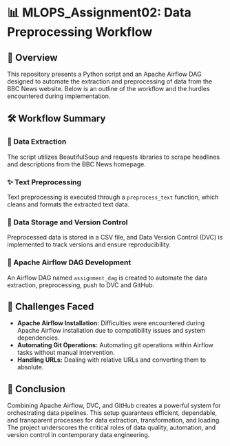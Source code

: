 # 📊 MLOPS_Assignment02: Data Preprocessing Workflow

## 📄 Overview
This repository presents a Python script and an Apache Airflow DAG designed to automate the extraction and preprocessing of data from the BBC News website. Below is an outline of the workflow and the hurdles encountered during implementation.

## 🛠️ Workflow Summary

### 📰 Data Extraction
The script utilizes BeautifulSoup and requests libraries to scrape headlines and descriptions from the BBC News homepage.

### ✨ Text Preprocessing
Text preprocessing is executed through a `preprocess_text` function, which cleans and formats the extracted text data.

### 💾 Data Storage and Version Control
Preprocessed data is stored in a CSV file, and Data Version Control (DVC) is implemented to track versions and ensure reproducibility.

### 🚀 Apache Airflow DAG Development
An Airflow DAG named `assignment_dag` is created to automate the data extraction, preprocessing, push to DVC and GitHub.

## 🚧 Challenges Faced
- **Apache Airflow Installation:** Difficulties were encountered during Apache Airflow installation due to compatibility issues and system dependencies.
- **Automating Git Operations:** Automating git operations within Airflow tasks without manual intervention.
- **Handling URLs:** Dealing with relative URLs and converting them to absolute.

## 🏁 Conclusion
Combining Apache Airflow, DVC, and GitHub creates a powerful system for orchestrating data pipelines. This setup guarantees efficient, dependable, and transparent processes for data extraction, transformation, and loading. The project underscores the critical roles of data quality, automation, and version control in contemporary data engineering.
